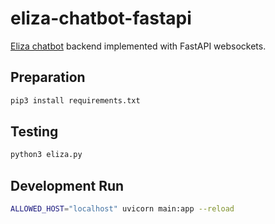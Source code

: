 # eliza-chatbot-fastapi

[Eliza chatbot](https://en.wikipedia.org/wiki/ELIZA) backend implemented
with FastAPI websockets.

## Preparation

```bash
pip3 install requirements.txt
```

## Testing

```bash
python3 eliza.py
```

## Development Run

```bash
ALLOWED_HOST="localhost" uvicorn main:app --reload
```
